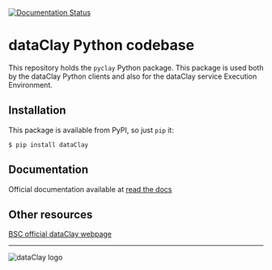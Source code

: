
[![Documentation Status](https://readthedocs.org/projects/pyclay/badge/?version=latest)](https://pyclay.readthedocs.io/en/latest/?badge=latest)

# dataClay Python codebase

This repository holds the `pyclay` Python package. This package is used both
by the dataClay Python clients and also for the dataClay service Execution
Environment.

## Installation

This package is available from PyPI, so just `pip` it:

    $ pip install dataClay

## Documentation

Official documentation available at [read the docs](https://pyclay.readthedocs.io/en/latest/)

## Other resources

[BSC official dataClay webpage](https://www.bsc.es/dataclay)

---

![dataClay logo](https://www.bsc.es/sites/default/files/public/styles/bscw2_-_simple_crop_style/public/bscw2/content/software-app/logo/logo_dataclay_web_bsc.jpg)
